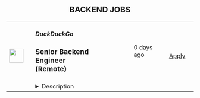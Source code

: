<div align="center"><h2>BACKEND JOBS</h2></div><table><tr>
                <td width="100" height="100" rowspan="2">
                    <img src="https://spreadprivacy.com/content/images/2023/05/duckduckgo-logo_wide.png" width="38px" height="auto">
                </td>
                <td width="300">
                    <h5>DuckDuckGo</h5>
                    <h3>
            Senior Backend Engineer (Remote)
          </h3>
                </td>
                <td width="300">
                    <code></code>
                </td>
                <td width="200">
                <text>0 days ago</text>
                </td>
                <td width="100" rowspan="2">
                <a href="https://duckduckgo.recruitee.com/o/senior-backend-engineer-remote" align="right" target="_blank">Apply</a>
                </td>
            </tr>
            <tr>
                <td colspan="3">
                <details><summary>Description</summary>
                
            <p>Hi, we’re DuckDuckGo, the Internet privacy company for everyone who wants to take back their privacy now. For over a decade, we've been building our all-in-one product, developing new privacy technology, and working with policymakers to make online privacy simple and accessible for all. </p>
<p><br></p>
<p><br></p>
<p>Our app is now downloaded more than 78M times a year, and our private search engine packaged with it has become the #2 search engine on mobile in the United States and 18 other countries, including the United Kingdom, Canada, Australia, Germany, and the Netherlands. Oh, and we've been profitable since 2014, with revenue exceeding $100 million a year! Now, we’re rolling out a suite of new privacy solutions, including <u><a href="https://www.spreadprivacy.com/introducing-email-protection-beta/" rel="noopener">Email Protection</a></u>,  <u><a href="https://spreadprivacy.com/introducing-app-tracking-protection/%20" rel="noopener">App Tracking Protection</a></u> and our first-ever Desktop Apps for <u><a href="https://spreadprivacy.com/introducing-duckduckgo-for-mac/" rel="noopener">Mac</a></u><a href="https://spreadprivacy.com/introducing-duckduckgo-for-mac/" rel="noopener"> </a>and Windows.</p>
<p><br></p>
<p><br></p>
<p><br></p>
<p>We’re looking for a <strong>Senior Backend Engineer </strong>to help shape our all-in-one privacy solution and join our mission to show the world that protecting your privacy online can be simple.  </p>
<p><br></p>
<p><br></p>
<p><strong>The Opportunity</strong> </p>
<p><br></p>
<p>In this role, you will lead complex projects across key company-wide objectives, writing pragmatic, testable code that's performant and works consistently. You'll collaborate remotely with your peers and take responsibility for solving product issues impacting our all-in-one privacy solution, whether large or small. In time, you'll formally mentor other engineers, supporting their career growth and the growth of the Backend Team at DuckDuckGo.</p>
<p><br></p>
<p><br></p>
<p><strong>What You Will Bring to DuckDuckGo</strong> </p>
<ul>
<li>7+ years backend engineering experience, having worked on the backend side of at least one large application.</li>
<li>A fundamental understanding of complex data structures and algorithms. You can develop and apply new solutions and confidently navigate and improve existing code. If you're curious, we mostly use Perl.</li>
<li>A creative approach to problem-solving. You like to take the initiative to push a project forward but know when to get others involved.</li>
<li>Effective project management skills.</li>
<li>Excellent communication skills. You can validate and communicate your decisions clearly.</li>
<li>Previous experience leading and mentoring experienced engineers, supporting their career goals, and unlocking their potential.</li>
</ul>
<p><br></p>
<p><strong>How We Will Support You </strong> </p>
<p>Our core values -- build trust, question assumptions, and validate direction -- underpin how we work day-to-day and the support we give our team members. We strive to empower our team members to be self-directed and self-motivated in their work.  </p>
<p><br></p>
<ul>
<li>
<strong>Remote First, Always</strong>: We've always been a fully distributed company with team members all over the world. We trust you to get your work done wherever, whenever.   </li>
<li>
<strong>Commitment to Personal Growth:</strong> Every team member has an annual budget of $1,250 USD to invest in their professional development. Every team member also has a dedicated Career Advisor, who serves as a guide to help you develop your strengths, identify your motivations, and understand your opportunities for growth. </li>
<li>
<strong>Leadership:</strong> We have many different types of leaders and possible combinations of leadership roles, so you can grow your career in a way that aligns best with your personal goals. You can seek additional leadership roles by being directly responsible for projects, taking ownership of areas of the company, developing and maintaining internal processes, or pursuing advisory roles. </li>
<li>
<strong>Work/Life Balance: </strong>Team members have the freedom and flexibility to organize their own work schedules. We want you to thrive both in and out of the office. We trust you to use good judgment and take the time off that you need to bring your best self to work.  </li>
</ul>
<p><br></p>
<p>We also offer paid parental leave, a co-working stipend, office setup reimbursement, and a wellness stipend. More support resources can be found in our <u><a href="https://duckduckgo.com/assets/hiring/team_support_guide.pdf" rel="noopener">Team Member Support Guide</a></u>, which explains how we make your well-being a priority. </p>
<p><br></p>
<p>For more information on how we collaborate worldwide, from leadership in our relatively flat organization to start-to-finish ownership<strong>,</strong> check out <u><a href="https://duckduckgo.com/assets/hiring/how_we_work.pdf" rel="noopener">DuckDuckGo Culture: How We Work.</a></u> </p>
<p><br></p>
<p><strong>Compensation</strong> </p>
<p>Annual compensation: $170,000 USD and stock options. Compensation is the same within a professional level, regardless of geographic location or functional area, and the compensation for each professional level is transparent across the organization.</p>
<p><br></p>
<p><strong>Hiring Process</strong> </p>
<p>Hiring works best when it's a two-way street. Learn how we help you get to know DuckDuckGo and envision your future role here. Find out more about <u><a href="https://duckduckgo.com/assets/hiring/how_we_hire.pdf" rel="noopener">how we hire</a></u>. </p>
<p><br></p>
<p><strong>Diversity, Equity, and Inclusion</strong> </p>
<p>DuckDuckGo provides equal work opportunities to all team members and applicants<u>,</u> and it prohibits discrimination and harassment of any type on the basis of race, color, ethnicity, caste, religion, age, sex (including pregnancy), national origin, disability status, genetics, protected veteran status, sexual orientation, gender identity or expression, or any other characteristic protected by our policies or federal, state, or local laws.</p>
<p><br></p>
<p>We want to ensure that our hiring process is accessible. If you need reasonable accommodation for any part of the application process because of a medical condition or disability, please send an email to <u><a href="mailto:careers@duckduckgo.com" rel="noopener">careers@duckduckgo.com</a></u> to let us know the nature of your request.  </p>
<p><br></p>
<p>If you think you might thrive in this environment, we would love to hear from you. </p>
<p><br></p>
<p><strong>Please note that:</strong> </p>
<ul>
<li>Sometimes we meet up! Expect to travel at least two times a year: once for our all-hands meetup and again for a team retreat (each around 4-5 days). While extenuating circumstances may impact attendance, everyone is strongly encouraged to attend.</li>
<li>While we offer a flexible work arrangement with no core hours, expect an average full-time commitment of 40 hours per week. </li>
<li>A successful candidate will be subject to a background check and must receive satisfactory results of the same, as a condition of joining the team. </li>
<li>By applying for this role, you confirm that all information submitted is accurate and complete. You further acknowledge that providing false or fraudulent information during the application process is cause for denial of an offer, revocation of any existing offer, or other adverse action, up to and including termination after the start of your commencement of work.  </li>
</ul>
<p><br></p>
<p><br></p>
<div><br></div>
<div><p>#US #UK #SP #PL #IR #IC #HN #CR #CN #AU</p></div>
<div><br></div>
<p><br></p>
<p><br></p>
          
                </details>
                </td>
            </tr>,<tr>
                <td width="100" height="100" rowspan="2">
                    <img src="https://pbs.twimg.com/profile_images/1306325743580848130/mk0qvsZ9_400x400.jpg" width="38px" height="auto">
                </td>
                <td width="300">
                    <h5>Kraken</h5>
                    <h3>Engineering Manager - Core Backend - Client Onboarding</h3>
                </td>
                <td width="300">
                    <code></code>
                </td>
                <td width="200">
                <text>0 days ago</text>
                </td>
                <td width="100" rowspan="2">
                <a href="https://jobs.lever.co/kraken/6328467c-2fee-47f6-bdb0-ecf321cc0bf5" align="right" target="_blank">Apply</a>
                </td>
            </tr>
            <tr>
                <td colspan="3">
                <details><summary>Description</summary>
                <div class="section page-centered" data-qa="job-description"><div><b style="font-size: 18pt">Building the Internet of Money&nbsp;</b></div><div><br></div><div>Our Krakenites are a world-class team with crypto conviction, united by our desire to discover and unlock the potential of crypto and blockchain technology.</div><div><br></div><div>What makes us different? Kraken is a mission-focused company rooted in crypto values. As a Krakenite, you’ll join us on our mission to accelerate the global adoption of crypto, so that everyone can achieve financial freedom and inclusion. For over a decade, Kraken’s focus on our mission and crypto ethos has attracted many of the most talented crypto experts in the world.</div><div><br></div><div>Before you apply, please read the&nbsp;<a href="https://www.kraken.com/culture" class="postings-link">Kraken Culture</a>&nbsp;page to learn more about our internal culture, values, and mission.</div><div><br></div><div>As a fully remote company, we have Krakenites in 60+ countries who speak over 50 languages. Krakenites are industry pioneers who develop premium crypto products for experienced traders, institutions, and newcomers to the space. Kraken is committed to industry-leading security, crypto education, and world-class client support through our products like&nbsp;<a href="https://pro.kraken.com/" class="postings-link">Kraken Pro</a>,&nbsp;<a href="https://www.kraken.com/en-us/nft" class="postings-link">Kraken NFT</a>, and&nbsp;<a href="https://cryptowat.ch/" class="postings-link">Cryptowatch</a>.</div><div><br></div><div>Become a Krakenite and build the internet of money!</div><div><br></div><div><b><span style="font-size: 24px">Proof of work</span></b></div><div><br></div><div><b style="font-size: 18px">The team</b></div><div><br></div><div>Join our Core Backend Engineering team and have the opportunity to contribute to the ongoing transformation of the digital assets industry at Kraken. Our team plays a crucial role in developing the backend that supports the exchange. As a member of the Core Backend Engineering team, you will have the chance to collaborate with highly skilled Rust Engineers from around the world. We are enthusiastic about open source projects and continuously strive to explore the potential of Rust. Our collaborative work environment allows us to stay ahead in the ever-changing crypto landscape. The team has successfully completed the rewrite of core services from PHP to Rust, resulting in improved performance and security of our platform. Currently, our focus is on enhancing our Onboarding experience. By joining our team, you will have the opportunity to contribute towards shaping the future of digital assets at Kraken.</div><div><br></div><div><a href="https://blog.kraken.com/oxidizing-kraken-improving-kraken-infrastructure-using-rust" class="postings-link">Find out more about Core Backend Engineering in our blogpost!</a></div><div><br></div><div>This role is destined for candidates based in the Americas.</div></div><div class="section page-centered"><div><h3>The Opportunity</h3><ul class="posting-requirements plain-list"><ul><li>Be responsible for managing, supporting, and mentoring&nbsp; a team of software engineers to ensure their growth and development</li><li>Ensure strategic alignment within the team and across other engineering teams</li><li>Promote cross functional work with teams such as Product, and Frontend</li><li>Help the team with high-level technical decisions, and provide guidance on difficult design decisions</li><li>Be hands-on and code in Rust to develop and optimize new services or features</li></ul></ul></div></div><div class="section page-centered"><div><h3>Skills you should HODL</h3><ul class="posting-requirements plain-list"><ul><li>An advanced degree in computer science or engineering discipline, or equivalent professional experience.</li><li>10+ years of software development experience, primarily focused on backend development.</li><li>Experience with software architecture, designing APIs and event-driven systems.</li><li>3+ years leading engineering teams.</li><li>1+ years of experience managing remote teams.</li><li>Looking to potentially grow into a director role.</li><li>You are interested in cryptocurrency and open to the potential it has to positively transform our world.</li><li>You are passionate about software engineering, improving processes, and driving change.</li><li>You keep a close watch on modern technologies and can program in Rust.</li></ul></ul></div></div><!--[2022-11-28] [GOLD-2535] Remove payTransparencyV1 when feature flag is fully removed--><div class="section page-centered" data-qa="closing-description"><div>Location Tagging: #US #LI-Remote</div><div><br></div><div>Kraken is powered by people from around the world and we celebrate all Krakenites for their diverse talents, backgrounds, contributions and unique perspectives. We hire strictly based on merit, meaning we seek out the candidates with the right abilities, knowledge, and skills considered the most suitable for the job. We encourage you to apply for roles where you don't fully meet the listed requirements, especially if you're passionate or knowledgable about crypto!</div><div><br></div><div>As an equal opportunity employer, we don’t tolerate discrimination or harassment of any kind. Whether that’s based on race, ethnicity, age, gender identity, citizenship, religion, sexual orientation, disability, pregnancy, veteran status or any other protected characteristic as outlined by federal, state or local laws.&nbsp;</div><div><br></div><div><b style="font-size: 18px">Stay in the know</b></div><div><br></div><div><a href="https://twitter.com/krakenfx" class="postings-link">Follow us on Twitter</a></div><div><a href="https://blog.kraken.com/#:~:text=Enter%20your%20email%20address" class="postings-link">Learn on the Kraken Blog</a></div><div><a href="https://www.linkedin.com/company/kraken-exchange/" class="postings-link">Connect on LinkedIn</a></div></div><div class="section page-centered last-section-apply" data-qa="btn-apply-bottom"><a class="postings-btn template-btn-submit hex-color" data-qa="show-page-apply" href="https://jobs.lever.co/kraken/6328467c-2fee-47f6-bdb0-ecf321cc0bf5/apply">Apply for this job</a></div>
                </details>
                </td>
            </tr>,<tr>
                <td width="100" height="100" rowspan="2">
                    <img src="https://media.licdn.com/dms/image/D4E0BAQGvUyfPVBWDyg/company-logo_200_200/0/1657595552015?e=2147483647&v=beta&t=EecsDCOy3Fh_26M1noQDDIYw8-JuGKz_d1JDvcBZ-yI" width="38px" height="auto">
                </td>
                <td width="300">
                    <h5>Bobtail</h5>
                    <h3>Sr. Software Engineer - Backend (Card Payment)</h3>
                </td>
                <td width="300">
                    <code></code>
                </td>
                <td width="200">
                <text>0 days ago</text>
                </td>
                <td width="100" rowspan="2">
                <a href="https://boards.greenhouse.io/bobtail/jobs/4001219005" align="right" target="_blank">Apply</a>
                </td>
            </tr>
            <tr>
                <td colspan="3">
                <details><summary>Description</summary>
                
    

    <h2><span style="font-weight: 400;">About Bobtail</span></h2>
<p><span style="font-weight: 400;">Bobtail is dedicated to increasing happiness by eliminating inefficiencies in the supply chain.&nbsp; We envision a supply chain without friction, fraud, waste, and abuse where companies succeed based on the value they create.&nbsp;&nbsp;</span></p>
<p><span style="font-weight: 400;">We work in a unique way at Bobtail, where we value teams over individuals and encourage experimentation and iteration to constantly improve.&nbsp; Teams are given flexibility in working towards a shared purpose and given the freedom to decide how they will accomplish their goals.&nbsp;&nbsp;</span></p>
<p><span style="font-weight: 400;">If you are an out of the box thinker that takes a proactive approach in collaborating with others to solve problems and achieve your goals - we would love to talk to you.&nbsp;&nbsp;</span></p>
<p><span style="font-weight: 400;">The things we value:</span></p>
<ol>
<li style="font-weight: 400;"><span style="font-weight: 400;">Mission</span></li>
<li style="font-weight: 400;"><span style="font-weight: 400;">Teams over individuals</span></li>
<li style="font-weight: 400;"><span style="font-weight: 400;">Collaboration</span></li>
<li style="font-weight: 400;"><span style="font-weight: 400;">Communication</span></li>
<li style="font-weight: 400;"><span style="font-weight: 400;">Iteration</span></li>
<li style="font-weight: 400;"><span style="font-weight: 400;">Experimentation and failing fast</span></li>
<li style="font-weight: 400;"><span style="font-weight: 400;">Initiative and solutions oriented approach</span></li>
<li style="font-weight: 400;"><span style="font-weight: 400;">Documentation</span></li>
<li style="font-weight: 400;"><span style="font-weight: 400;">Data</span></li>
<li style="font-weight: 400;"><span style="font-weight: 400;">Mental health and work life balance</span></li>
<li style="font-weight: 400;"><span style="font-weight: 400;">Diversity</span></li>
<li style="font-weight: 400;"><span style="font-weight: 400;">Transparency</span><span style="font-weight: 400;"><br><br></span></li>
</ol>
<h2><span style="font-weight: 400;">You should apply if you have:</span></h2>
<ul>
<li style="font-weight: 400;"><span style="font-weight: 400;">Exposure to SDLC from reviewing requirements through to debugging complex systems in Production.</span></li>
<li style="font-weight: 400;"><span style="font-weight: 400;">Strong theoretical fundamentals and hands-on experience designing and implementing highly available and performant fault-tolerant distributed systems.</span></li>
<li style="font-weight: 400;"><span style="font-weight: 400;">5+ years of experience in software engineering with demonstrated proficiency in programming languages, such as nodejs, typescript and overall system design.</span></li>
<li style="font-weight: 400;"><span style="font-weight: 400;">Experience building enterprise software, event driven microservices architecture, and distributed systems at scale.</span></li>
<li style="font-weight: 400;"><span style="font-weight: 400;">Bachelor's degree in computer science or a related engineering degree.</span></li>
</ul>
<h2><span style="font-weight: 400;">You will be responsible for:</span></h2>
<ul>
<li style="font-weight: 400;"><span style="font-weight: 400;">Writing reusable, testable, efficient and secure code.</span></li>
<li style="font-weight: 400;"><span style="font-weight: 400;">Working with large scale, highly available and resilient modern financial systems.</span></li>
<li style="font-weight: 400;"><span style="font-weight: 400;">Working with automated deployment, enabling code release multiple times a day.</span></li>
<li style="font-weight: 400;"><span style="font-weight: 400;">Working with modern tools and languages that excite you</span></li>
<li style="font-weight: 400;"><span style="font-weight: 400;">Being an integral part of a team, in addition to its culture and ways of working. Common practices include agile methodologies.</span></li>
</ul>
<h2><span style="font-weight: 400;">Some of the technologies you’ll get to work with:</span></h2>
<ul>
<li style="font-weight: 400;"><span style="font-weight: 400;">Typescript &amp; Javascript.</span></li>
<li style="font-weight: 400;"><span style="font-weight: 400;">Node.js, Express js.</span></li>
<li style="font-weight: 400;"><span style="font-weight: 400;">CI/CD, AWS, Terraform, Docker, EKS / ECS.</span></li>
</ul>
<h2><span style="font-weight: 400;">Benefits</span></h2>
<ul>
<li style="font-weight: 400;"><span style="font-weight: 400;">Monthly Mental Break Day</span></li>
<li style="font-weight: 400;"><span style="font-weight: 400;">Paid Time Off</span></li>
<li style="font-weight: 400;"><span style="font-weight: 400;">Work from home (or wherever)</span></li>
<li style="font-weight: 400;"><span style="font-weight: 400;">Parental leave</span></li>
</ul>
<p><span style="font-weight: 400;">If you are interested in learning more, please email us at careers@bobtail.com.</span></p>
<p><span style="font-weight: 400;"><br></span><span style="font-weight: 400;">Creating a diverse and inclusive workplace is Bobtail’s nucleus. We are an equal opportunity employer and embrace people of different backgrounds, cultures, religions, national origins, races, colors, genders, gender expressions, sexual orientations, ages, marital status, veteran status, experiences, abilities and perspective</span><span style="font-weight: 400;">s.</span> <span style="font-weight: 400;"><br><br></span></p>

    

    

                </details>
                </td>
            </tr>,<tr>
                <td width="100" height="100" rowspan="2">
                    <img src="https://media.licdn.com/dms/image/D4E0BAQGvUyfPVBWDyg/company-logo_200_200/0/1657595552015?e=2147483647&v=beta&t=EecsDCOy3Fh_26M1noQDDIYw8-JuGKz_d1JDvcBZ-yI" width="38px" height="auto">
                </td>
                <td width="300">
                    <h5>Bobtail</h5>
                    <h3>Sr. Software Engineer - Backend (Factoring)</h3>
                </td>
                <td width="300">
                    <code></code>
                </td>
                <td width="200">
                <text>0 days ago</text>
                </td>
                <td width="100" rowspan="2">
                <a href="https://boards.greenhouse.io/bobtail/jobs/4065786005" align="right" target="_blank">Apply</a>
                </td>
            </tr>
            <tr>
                <td colspan="3">
                <details><summary>Description</summary>
                
    

    <h2><span style="font-weight: 400;">About Bobtail</span></h2>
<p><span style="font-weight: 400;">Bobtail is dedicated to increasing happiness by eliminating inefficiencies in the supply chain.&nbsp; We envision a supply chain without friction, fraud, waste, and abuse where companies succeed based on the value they create.&nbsp;&nbsp;</span></p>
<p><span style="font-weight: 400;">We work in a unique way at Bobtail, where we value teams over individuals and encourage experimentation and iteration to constantly improve.&nbsp; Teams are given flexibility in working towards a shared purpose and given the freedom to decide how they will accomplish their goals.&nbsp;&nbsp;</span></p>
<p><span style="font-weight: 400;">If you are an out of the box thinker that takes a proactive approach in collaborating with others to solve problems and achieve your goals - we would love to talk to you.&nbsp;&nbsp;</span></p>
<p><span style="font-weight: 400;">The things we value:</span></p>
<ol>
<li style="font-weight: 400;"><span style="font-weight: 400;">Mission</span></li>
<li style="font-weight: 400;"><span style="font-weight: 400;">Teams over individuals</span></li>
<li style="font-weight: 400;"><span style="font-weight: 400;">Collaboration</span></li>
<li style="font-weight: 400;"><span style="font-weight: 400;">Communication</span></li>
<li style="font-weight: 400;"><span style="font-weight: 400;">Iteration</span></li>
<li style="font-weight: 400;"><span style="font-weight: 400;">Experimentation and failing fast</span></li>
<li style="font-weight: 400;"><span style="font-weight: 400;">Initiative and solutions oriented approach</span></li>
<li style="font-weight: 400;"><span style="font-weight: 400;">Documentation</span></li>
<li style="font-weight: 400;"><span style="font-weight: 400;">Data</span></li>
<li style="font-weight: 400;"><span style="font-weight: 400;">Mental health and work life balance</span></li>
<li style="font-weight: 400;"><span style="font-weight: 400;">Diversity</span></li>
<li style="font-weight: 400;"><span style="font-weight: 400;">Transparency</span></li>
</ol>
<p><span style="font-weight: 400;">Bobtail is excited to be at a high growth point in its journey.&nbsp; This is an opportunity to be a servant leader at a dynamic organization where you are responsible for all software development activities.&nbsp; This leader has the ability to work with people from a diverse set of backgrounds, is a student of organizational management and culture, and can balance business and technical priorities while always putting the customer and company mission first.&nbsp; A sense of humor helps.&nbsp;&nbsp;</span></p>
<h2><span style="font-weight: 400;">You should apply if you have:</span></h2>
<ul>
<li style="font-weight: 400;"><span style="font-weight: 400;">CS/CE Degree</span></li>
<li style="font-weight: 400;"><span style="font-weight: 400;">5+ years of experience in software engineering with demonstrated proficiency in programming languages, such as nodejs, typescript and overall system design.</span></li>
<li style="font-weight: 400;"><span style="font-weight: 400;">Experience building enterprise software, event driven microservices architecture, and distributed systems at scale</span></li>
<li style="font-weight: 400;"><span style="font-weight: 400;">Experience at a high growth startup and an enterprise level organization</span></li>
<li style="font-weight: 400;"><span style="font-weight: 400;">Experience managing a rapidly growing and distributed organization</span></li>
<li style="font-weight: 400;"><span style="font-weight: 400;">Expert understanding of software development processes and lifecycle</span></li>
<li style="font-weight: 400;"><span style="font-weight: 400;">Expert knowledge of agile methodologies and frameworks</span></li>
<li style="font-weight: 400;"><span style="font-weight: 400;">Excellent social and communication skills, ability to be personable yet persistent</span></li>
<li style="font-weight: 400;"><span style="font-weight: 400;">Strong analytical and problem solving skills with a track record of a solutions driven approach.</span></li>
<li style="font-weight: 400;"><span style="font-weight: 400;">Experience scaling engineering organizations and have a deep understanding of the importance of tools, processes, organizational design, and the culture of strong teams.</span></li>
<li style="font-weight: 400;"><span style="font-weight: 400;">Implemented OKR’s in an engineering organization</span></li>
<li style="font-weight: 400;"><span style="font-weight: 400;">Bachelor's degree in computer science or a related engineering degree</span></li>
<li style="font-weight: 400;"><span style="font-weight: 400;">Adept at working within SCRUM and Kanban workflows</span></li>
<li style="font-weight: 400;"><span style="font-weight: 400;">Experience with modern DevOps design and implementation</span></li>
<li style="font-weight: 400;"><span style="font-weight: 400;">Exposure to SDLC from reviewing requirements through to debugging complex systems in Production.</span></li>
<li style="font-weight: 400;"><span style="font-weight: 400;">Strong theoretical fundamentals and hands-on experience designing and implementing highly available and performant fault-tolerant distributed systems.</span></li>
</ul>
<h2><span style="font-weight: 400;">You will be responsible for:</span></h2>
<ul>
<li style="font-weight: 400;"><span style="font-weight: 400;">Contribute to design and development of enterprise scale application.</span></li>
<li style="font-weight: 400;"><span style="font-weight: 400;">Develop features and improvements to the Bobtail product in a secure, well-tested, and performant way</span></li>
<li style="font-weight: 400;"><span style="font-weight: 400;">Debug production level issues throughout the application.</span></li>
<li style="font-weight: 400;"><span style="font-weight: 400;">Collaborate with Product Management and other stakeholders within Engineering (Frontend, UX, etc.) to maintain a high bar for quality in a fast-paced, iterative environment</span></li>
<li style="font-weight: 400;"><span style="font-weight: 400;">Advocate for improvements to product quality, security, and performance</span></li>
<li style="font-weight: 400;"><span style="font-weight: 400;">Solve technical problems of moderate scope and complexity.</span></li>
<li style="font-weight: 400;"><span style="font-weight: 400;">Craft code that meets our internal standards for style, maintainability, and best practices for a high-scale web environment.</span></li>
<li style="font-weight: 400;"><span style="font-weight: 400;">Conduct Code Review within our Code Review Guidelines and ensure community contributions receive a swift response.</span></li>
<li style="font-weight: 400;"><span style="font-weight: 400;">Recognize impediments to our efficiency as a team ("technical debt"), propose and implement solutions</span></li>
<li style="font-weight: 400;"><span style="font-weight: 400;">Solve technical problems of high scope and complexity.</span></li>
<li style="font-weight: 400;"><span style="font-weight: 400;">Exert influence on the overall objectives and long-range goals of your team.</span></li>
<li style="font-weight: 400;"><span style="font-weight: 400;">Experience with performance and optimization problems, particularly at large scale, and a demonstrated ability to both diagnose and prevent these problems</span></li>
<li style="font-weight: 400;"><span style="font-weight: 400;">Help to define and improve our internal standards for style, maintainability, and best practices for a high-scale web environment. Maintain and advocate for these standards through code review.</span></li>
<li style="font-weight: 400;"><span style="font-weight: 400;">Provide mentorship for Junior and Intermediate Engineers on your team to help them grow in their technical responsibilities and remove blockers to their autonomy.</span></li>
<li style="font-weight: 400;"><span style="font-weight: 400;">Confidently ship large sized features and improvements with minimal guidance and support from other team members. Collaborate with the team on larger projects.</span></li>
</ul>
<h2><span style="font-weight: 400;">Benefits</span></h2>
<ul>
<li style="font-weight: 400;"><span style="font-weight: 400;">Monthly Mental Break Day</span></li>
<li style="font-weight: 400;"><span style="font-weight: 400;">Paid Time Off</span></li>
<li style="font-weight: 400;"><span style="font-weight: 400;">Work from home (or wherever)</span></li>
<li style="font-weight: 400;"><span style="font-weight: 400;">Parental leave</span></li>
</ul>
<p>&nbsp;</p>
<p><span style="font-weight: 400;">Creating a diverse and inclusive workplace is Bobtail’s nucleus. We are an equal opportunity employer and embrace people of different backgrounds, cultures, religions, national origins, races, colors, genders, gender expressions, sexual orientations, ages, marital status, veteran status, experiences, abilities and perspective</span><span style="font-weight: 400;">s.</span><span style="font-weight: 400;"> </span><span style="font-weight: 400;"><br><br></span></p>

    

    

                </details>
                </td>
            </tr>,<tr>
                <td width="100" height="100" rowspan="2">
                    <img src="https://pbs.twimg.com/profile_images/1673959375340290050/x7pNtXQ7_400x400.jpg" width="38px" height="auto">
                </td>
                <td width="300">
                    <h5>Canonical</h5>
                    <h3>Software Engineer - App Stores Backend (Remote)</h3>
                </td>
                <td width="300">
                    <code></code>
                </td>
                <td width="200">
                <text>0 days ago</text>
                </td>
                <td width="100" rowspan="2">
                <a href="https://canonical.com/careers/3159992" align="right" target="_blank">Apply</a>
                </td>
            </tr>
            <tr>
                <td colspan="3">
                <details><summary>Description</summary>
                
      <h2><strong>Summary</strong></h2>
<p>This is an exciting opportunity for an experienced software engineer passionate about open source software, Linux, and Web Services at scale. Come build a rewarding, meaningful career working with the best and brightest people in technology at Canonical, a growing international software company.</p>
<p>Canonical's Store team develops and operates the backend services that power the <a href="https://snapcraft.io/store">Snap Store</a> and <a href="https://charmhub.io">Charmhub.io</a> marketplaces. Our services are built primarily in Python, within a bit of Golang. If you have a passion for clean APIs, have a bias towards shipping and believe that tests are the key to higher velocity and reliability, you'll fit right in.</p>
<p>We have some exciting challenges ahead including continuing to scale our production architecture, expand the store backend to handle additional package types, and enhance our on-prem offering for IoT and Enterprise solutions.</p>
<h2><strong>What you’ll do</strong></h2>
<ul>
<li>Collaborate remotely with a globally distributed team.</li>
<li>Write clean web service APIs to support both CLI and web frontend clients, using Python (and optionally Golang).</li>
<li>Design and implement new features and enhancements from spec to production and ongoing operations at scale.</li>
<li>Review code and technical designs produced by other engineers.</li>
<li>Discuss ideas and collaborate on finding good solutions.</li>
<li>Work remotely with global travel 2 to 4 weeks for internal and external events.</li>
</ul>
<h2><strong>Who you are</strong></h2>
<ul>
<li>You love technology and working with a diverse set of talented people.</li>
<li>You are curious, flexible, articulate, and accountable.</li>
<li>You value soft skills and are passionate, enterprising, thoughtful, and self-motivated.</li>
<li>You have a broad technology base but favor backend code and infrastructure.</li>
<li>You have proficiency developing public-facing APIs and web applications, preferably using Python and/or Golang.</li>
<li>You know your way around relational and non-relational databases and can effectively design data models that perform well, and tune queries to access them.</li>
<li>You are comfortable with Ubuntu as a development and deployment platform.</li>
<li>You have a Bachelor’s or equivalent in Computer Science, STEM or similar degree.</li>
</ul>
<h2><strong>About Canonical</strong></h2>
<p>Canonical is a growing, international software company that works with the open-source community to deliver Ubuntu -- the world’s #1 cloud operating system. Our mission is to realise the potential of free software in the lives of individuals and organisations. Our services are helping businesses worldwide to reduce costs, improve efficiency and enhance security with Ubuntu.&nbsp; Canonical is a unique tech company - global, remote-first, open source, with 700 professionals across 50 countries - we want to be the world’s best, not biggest, global software company. With almost every team remote by default, Canonical sets the pace on the 21st-century digital workplace.</p>
<h3><strong>What Canonical offers:</strong></h3>
<ul>
<li>Work from home</li>
<li>Learning and development allowances</li>
<li>Competitive Salary</li>
<li>Annual compensation review</li>
<li>Recognition rewards</li>
<li>Generous annual leave</li>
<li>Paid maternity, paternity and sick leave</li>
<li>Priority Pass for travel</li>
<li>Exposure to international business and technology</li>
</ul>
<p><em>We are proud to foster a workplace free from discrimination. Diversity of experience, perspectives, and background create a better work environment and better products. Whatever your identity, we will give your application fair consideration.</em></p>
<p>#LI-remote</p>
<p>#stack</p><p>Requisition ID: 545</p><p></p>
    
                </details>
                </td>
            </tr>,<tr>
                <td width="100" height="100" rowspan="2">
                    <img src="https://pbs.twimg.com/profile_images/1382655628523364355/MWPIbbID_400x400.jpg" width="38px" height="auto">
                </td>
                <td width="300">
                    <h5>CoverGo</h5>
                    <h3>Lead Back End Engineer (Fully Remote)</h3>
                </td>
                <td width="300">
                    <code></code>
                </td>
                <td width="200">
                <text>0 days ago</text>
                </td>
                <td width="100" rowspan="2">
                <a href="https://apply.workable.com/covergo/j/FD872D8E1A" align="right" target="_blank">Apply</a>
                </td>
            </tr>
            <tr>
                <td colspan="3">
                <details><summary>Description</summary>
                <p><strong>Top 3 Reasons To Join Us</strong></p><ul> <li>Competitive Salary</li> <li>100% Remote</li> <li>Working on the latest tech for the Insurtech Market Leader</li> </ul><p><strong>About Us</strong></p><p>At CoverGo, our mission is to empower all insurance companies to make insurance 100% digital and accessible to everyone.</p><ul> <li>We are a leading global no-code insurance platform for health, life, and P&amp;C</li> <li>We’re the winner of the Insurtech of the Year in all of Asia and other awards globally</li> <li>We work with insurance enterprise clients such as AXA, Bupa, MSIG, Dai-ichi, Bank of China Group Insurance, and many more</li> <li>We're an international, diverse team of over 120 people with 30 nationalities and team members working remotely from all over the world</li> <li>We are fully funded and backed by reputable VC funds and strategic institutional investors</li> <li>We have offices in the US, Singapore, Hong Kong, UAE and Vietnam</li> <li>We’ve grown our annualized revenue by over 30x since January 2021</li> <li>We’re constantly working towards making CoverGo a workplace that you love coming to. We deeply believe that bringing together a diversity of thoughts, expressions, and perspectives is key to building the best culture for equally diverse communities all over the world</li> </ul><p><strong>About the Role</strong></p><p>.Net Backend engineering is the heart of our technical excellence. We are looking for people who are able to analyze complex insurance domains and build high-quality API and microservices in cross-functional product and project teams.</p><p>CoverGo is a Kubernetes-native platform that consists of around twenty microservices exposed via a GraphQL gateway (<a href="https://api.covergo.com/playground" rel="nofollow noreferrer noopener" class="external">https://api.covergo.com/playground</a>), based on .net 6.</p><p><strong>What You Will Do</strong></p><ul> <li>Lead and mentor a team of backend engineers, providing guidance and support to help them achieve their full potential</li> <li>Help us design, build, grow and maintain our services</li> <li>Be a role model of hands-on expertise and knowledge for backend team</li> <li>Apply your skills to develop robust and scalable software</li> <li>Define short-term and long-term goals for more engineers by leveraging their strengths &amp; skills, and help identify talent gaps required for team success with the guidance from management</li> <li>Monitor and evaluate the performance of engineers, recognizing their achievements and providing constructive feedback for improvement</li> <li>Actively participate in the hiring process of engineers</li> </ul><p><strong>You'll be successful in this role if:</strong></p><ul> <li>You are a hands-on engineer, and you love what you do</li> <li>You like to empower people to thrive and grow</li> <li>You are adept at productive and respectful culture without micromanagement</li> <li>You are a quick learner and excited about learning new technologies</li> <li>You are passionate about automated testing, code quality and engineering best practices</li> <li>You advocate software craftsmanship and take pride in your work</li> <li>You enjoy collaborating with engineers across functional teams and have excellent communication skills</li> <li>You enjoy taking full ownership of projects from conception to production</li> </ul><p><strong>What We Need</strong></p><ul> <li>Experience in Domain Driven Design</li> <li>Experience in running teams of 3+ people</li> <li>Excellent understanding of .NET Core and C#</li> <li>Intensive TDD &amp; BDD practice</li> <li>Experience with Docker</li> <li>Familiarity with microservices using GraphQL</li> <li>Experience with database technologies like MongoDB, PostgreSQL</li> <li>Read and understood books form Vaughn Vernon, Eric Evans, Martin Fowler</li> <li>MS/BS in Computer Science or a related degree</li> </ul><p><strong>It'll be nice if you have some experience in the areas:</strong></p><ul> <li>Event Storming or Event Modeling</li> <li>SpecFlow</li> <li>GitHub Actions</li> <li>Cloud Computing platforms: Amazon AWS, Microsoft Azure, Google Cloud, Alibaba etc.</li> <li>Insurance and fintech experience</li> <li>Kubernetes</li> <li>GitOps</li> </ul><p><strong>CoverGo Company </strong><a href="https://www.youtube.com/watch?v=YI0ezLxvFvA" rel="nofollow noreferrer noopener" class="external"><strong>Video</strong></a></p><h3>Requirements: </h3><h3>Benefits: </h3>
                </details>
                </td>
            </tr>,<tr>
                <td width="100" height="100" rowspan="2">
                    <img src="https://pbs.twimg.com/profile_images/1663581815960145923/EiMoGuaS_400x400.jpg" width="38px" height="auto">
                </td>
                <td width="300">
                    <h5>Umbrel</h5>
                    <h3>Software Engineer (Backend JS)</h3>
                </td>
                <td width="300">
                    <code></code>
                </td>
                <td width="200">
                <text>0 days ago</text>
                </td>
                <td width="100" rowspan="2">
                <a href="https://umbrel.crew.work/jobs/62596118dfd5aa851d95852d" align="right" target="_blank">Apply</a>
                </td>
            </tr>
            <tr>
                <td colspan="3">
                <details><summary>Description</summary>
                <p>Engineers on our team today:</p><ul><li>Work primarily in JavaScript, and dabble in Shell/Python as necessary</li><li>Build APIs in Node.js</li><li>Are extremely supportive, especially when teammates are faced with new challenges</li><li>Leave no opportunity to&nbsp;<a href="https://twitter.com/search?q=karen%20getumbrel&amp;src=typed_query" rel="noopener noreferrer" target="_blank">sneak jokes</a>&nbsp;into the source code</li><li>Are left to autonomously figure out solutions to their challenges</li><li>Think hard about every problem and its solution from user’s perspective</li><li>Value clear and frequent communication (we do a lot of reading and writing)</li><li>Enjoy being a generalist and are not tied down to a specific framework or surface area of our codebase</li><li>Are naturally curious and willing to learn something they don’t have experience in</li><li>Feel a great sense of accountability to each other</li><li>Have good judgement of when to ship: perfect is the enemy of good</li><li>Have a fundamental understanding of Linux/Docker/networking</li></ul>
                </details>
                </td>
            </tr></table>